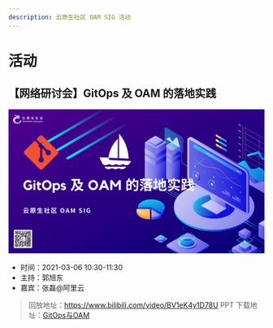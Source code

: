 ```yaml
---
description: 云原生社区 OAM SIG 活动
---
```


# 活动

## 【网络研讨会】GitOps 及 OAM 的落地实践

![](resource/event-gitops&oam.png)

- 时间：2021-03-06 10:30-11:30
- 主持：郭旭东
- 嘉宾：张磊@阿里云

>回放地址：https://www.bilibili.com/video/BV1eK4y1D78U
>PPT 下载地址：[GitOps与OAM](https://raw.githubusercontent.com/cloudnativeto/sig-oam/main/docs/event/resource/GitOps%E4%B8%8EOAM.pdf)
